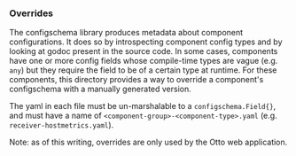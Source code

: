 ### Overrides

The configschema library produces metadata about component configurations. It does so by introspecting component config types and by looking at godoc
present in the source code. In some cases, components have one or more config fields whose compile-time types are vague (e.g. `any`) but they require
the field to be of a certain type at runtime. For these components, this directory provides a way to override a component's configschema with a manually
generated version.

The yaml in each file must be un-marshalable to a `configschema.Field{}`, and must have a name of `<component-group>-<component-type>.yaml`
(e.g. `receiver-hostmetrics.yaml`).

Note: as of this writing, overrides are only used by the Otto web application.
